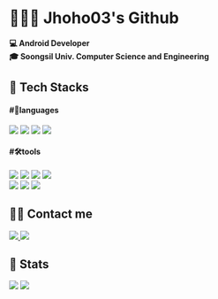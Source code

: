 👩🏻‍💻 Jhoho03's Github
==============
**💻 Android Developer** <br/>
**🎓 Soongsil Univ. Computer Science and Engineering**


🌃 Tech Stacks
-------------
<div style="margin: ; text-align: left;" "text-align: left;">

#### **#📝languages**
<img src="https://img.shields.io/badge/C-999999?style=flat-square&logo=C&logoColor=white">
<img src="https://img.shields.io/badge/C++-00599C?style=flat-square&logo=C%2B%2B&logoColor=white">
<img src="https://img.shields.io/badge/Java-007396?style=flat-square&logo=Java&logoColor=white">
<img src="https://img.shields.io/badge/Android-3DDC84?style=flat-square&logo=Android&logoColor=white">

<br/>

#### **#🛠️tools**
<img src="https://img.shields.io/badge/Github-181717?style=flat-square&logo=Github&logoColor=white">
<img src="https://img.shields.io/badge/Git-F05032?style=flat-square&logo=Git&logoColor=white">
<img src="https://img.shields.io/badge/Notion-000000?style=flat-square&logo=Notion&logoColor=white">
<img src="https://img.shields.io/badge/Linux-FCC624?style=flat-square&logo=Linux&logoColor=white">
<br/>
<img src="https://img.shields.io/badge/Visualstudiocode-007ACC?style=flat-square&logo=Visualstudiocode&logoColor=white">
<img src="https://img.shields.io/badge/Androidstudio-3DDC84?style=flat-square&logo=Androidstudio&logoColor=white">
<img src="https://img.shields.io/badge/Intellijidea-000000?style=flat-square&logo=Intellijidea&logoColor=white">


</div>

🧑‍💻 Contact me
-------------
<a href=https://www.instagram.com/jaeho0326/> <img src="https://img.shields.io/badge/Instagram-E4405F?style=flat-square&logo=Instagram&logoColor=white&link=https://www.instagram.com/jaeho0326/"> </a>
<a href=mailto:jhoho098@gmail.com> <img src="https://img.shields.io/badge/Gmail-EA4335?style=flat-square&logo=Gmail&logoColor=white&link=mailto:jhoho098@gmail.com"> </a>


🏅 Stats
-------------
<div style="margin: ; text-align: left;" "text-align: left;">

<img src="https://github-readme-stats.vercel.app/api?username=jhoho03&show_icons=true&theme=radical">
<img src="https://github-readme-stats.vercel.app/api/top-langs/?username=jhoho03&layout=compact&theme=radical">
</div>

